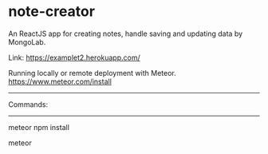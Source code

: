 # note-creator

An ReactJS app for creating notes, handle saving and updating data by MongoLab.

Link: https://examplet2.herokuapp.com/

Running locally or remote deployment with Meteor. 
https://www.meteor.com/install

*******************
Commands:
*******************

meteor npm install

meteor
